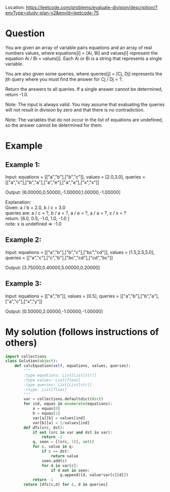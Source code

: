 Location: https://leetcode.com/problems/evaluate-division/description/?envType=study-plan-v2&envId=leetcode-75
# Question
You are given an array of variable pairs equations and an array of real numbers values, where equations[i] = [Ai, Bi] and values[i] represent the equation Ai / Bi = values[i]. Each Ai or Bi is a string that represents a single variable.

You are also given some queries, where queries[j] = [Cj, Dj] represents the jth query where you must find the answer for Cj / Dj = ?.

Return the answers to all queries. If a single answer cannot be determined, return -1.0.

Note: The input is always valid. You may assume that evaluating the queries will not result in division by zero and that there is no contradiction.

Note: The variables that do not occur in the list of equations are undefined, so the answer cannot be determined for them.

# Example
## Example 1:

Input: equations = [["a","b"],["b","c"]], values = [2.0,3.0], queries = [["a","c"],["b","a"],["a","e"],["a","a"],["x","x"]]

Output: [6.00000,0.50000,-1.00000,1.00000,-1.00000]

Explanation: 
</br>Given: a / b = 2.0, b / c = 3.0
</br>queries are: a / c = ?, b / a = ?, a / e = ?, a / a = ?, x / x = ? 
</br>return: [6.0, 0.5, -1.0, 1.0, -1.0 ]
</br>note: x is undefined => -1.0
## Example 2:

Input: equations = [["a","b"],["b","c"],["bc","cd"]], values = [1.5,2.5,5.0], queries = [["a","c"],["c","b"],["bc","cd"],["cd","bc"]]

Output: [3.75000,0.40000,5.00000,0.20000]

## Example 3:

Input: equations = [["a","b"]], values = [0.5], queries = [["a","b"],["b","a"],["a","c"],["x","y"]]

Output: [0.50000,2.00000,-1.00000,-1.00000]

# My solution (follows instructions of others)
```python
import collections
class Solution(object):
    def calcEquation(self, equations, values, queries):
        """
        :type equations: List[List[str]]
        :type values: List[float]
        :type queries: List[List[str]]
        :rtype: List[float]
        """
        var = collections.defaultdict(dict)
        for ind, equas in enumerate(equations):
            a = equas[0]
            b = equas[1]
            var[a][b] = values[ind]
            var[b][a] = 1/values[ind]
        def dfs(src, dst):
            if not (src in var and dst in var):
                return -1
            q, seen = [(src, 1)], set()
            for c, value in q:
                if c == dst:
                    return value
                seen.add(c)
                for d in var[c]:
                    if d not in seen:
                        q.append([d, value*var[c][d]])
            return -1
        return [dfs(c,d) for c, d in queries]
                   
```
